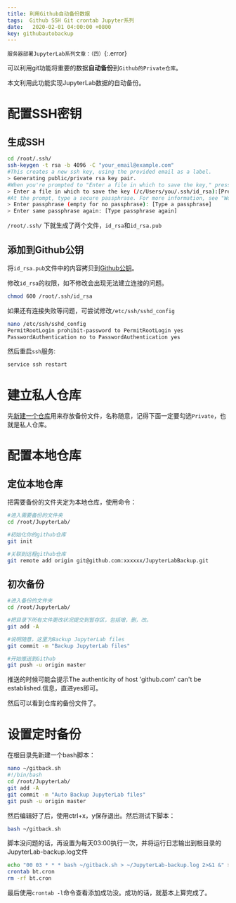 ```yaml
---
title: 利用Github自动备份数据
tags:  Github SSH Git crontab Jupyter系列
date:   2020-02-01 04:00:00 +0800
key: githubautobackup
---
```

`服务器部署JupyterLab系列文章：（四）`{:.error}

<!--more-->
可以利用git功能将重要的数据**自动备份**到`Github的Private仓库`。

本文利用此功能实现JupyterLab数据的自动备份。
# 配置SSH密钥
## 生成SSH
~~~bash
cd /root/.ssh/
ssh-keygen -t rsa -b 4096 -C "your_email@example.com"
#This creates a new ssh key, using the provided email as a label.
> Generating public/private rsa key pair.
#When you're prompted to "Enter a file in which to save the key," press Enter. This accepts the default file location.
> Enter a file in which to save the key (/c/Users/you/.ssh/id_rsa):[Press enter]
#At the prompt, type a secure passphrase. For more information, see "Working with SSH key passphrases".
> Enter passphrase (empty for no passphrase): [Type a passphrase]
> Enter same passphrase again: [Type passphrase again]
~~~
`/root/.ssh/` 下就生成了两个文件，`id_rsa`和`id_rsa.pub`

## 添加到Github公钥
将`id_rsa.pub`文件中的内容拷贝到[Github公钥](https://github.com/settings/ssh/new)。

修改`id_rsa`的权限，如不修改会出现无法建立连接的问题。
~~~bash
chmod 600 /root/.ssh/id_rsa
~~~
如果还有连接失败等问题，可尝试修改`/etc/ssh/sshd_config`
~~~bash
nano /etc/ssh/sshd_config
PermitRootLogin prohibit-password to PermitRootLogin yes 
PasswordAuthentication no to PasswordAuthentication yes
~~~
然后重启`ssh`服务:
~~~bash
service ssh restart
~~~

# 建立私人仓库
先[新建一个仓库](https://github.com/new)用来存放备份文件，名称随意，记得下面一定要勾选`Private`，也就是私人仓库。
# 配置本地仓库
## 定位本地仓库
把需要备份的文件夹定为本地仓库，使用命令：
~~~bash
#进入需要备份的文件夹
cd /root/JupyterLab/

#初始化你的github仓库
git init

#关联到远程github仓库
git remote add origin git@github.com:xxxxxx/JupyterLabBackup.git
~~~
## 初次备份
~~~bash
#进入备份的文件夹
cd /root/JupyterLab/

#把目录下所有文件更改状况提交到暂存区，包括增，删，改。
git add -A

#说明随意，这里为Backup JupyterLab files
git commit -m "Backup JupyterLab files"

#开始推送到Github
git push -u origin master
~~~
推送的时候可能会提示The authenticity of host 'github.com' can't be established.信息，直进yes即可。

然后可以看到仓库的备份文件了。

# 设置定时备份
在根目录先新建一个bash脚本：
~~~bash
nano ~/gitback.sh
#!/bin/bash
cd /root/JupyterLab/
git add -A
git commit -m "Auto Backup JupyterLab files"
git push -u origin master
~~~

然后编辑好了后，使用ctrl+x，y保存退出。然后测试下脚本：
~~~bash
bash ~/gitback.sh
~~~
脚本没问题的话，再设置为每天03:00执行一次，并将运行日志输出到根目录的JupyterLab-backup.log文件
~~~bash
echo "00 03 * * * bash ~/gitback.sh > ~/JupyterLab-backup.log 2>&1 &" > bt.cron
crontab bt.cron
rm -rf bt.cron
~~~
最后使用`crontab -l`命令查看添加成功没。成功的话，就基本上算完成了。